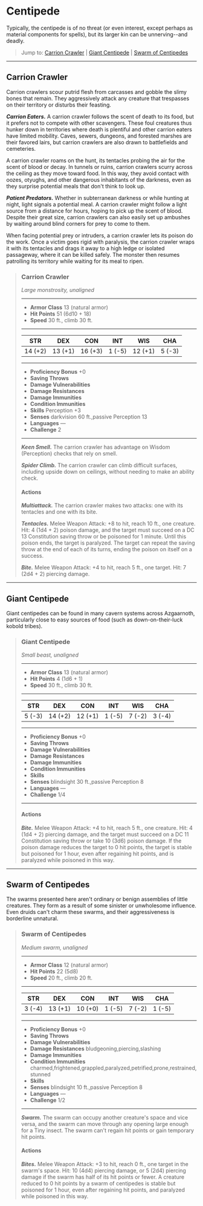 # Centipede
Typically, the centipede is of no threat (or even interest, except perhaps as material components for spells), but its larger kin can be unnerving--and deadly.

> Jump to: [Carrion Crawler](#carrion-crawler) | [Giant Centipede](#giant-centipede) | [Swarm of Centipedes](#swarm-of-centipedes)

---

## Carrion Crawler
Carrion crawlers scour putrid flesh from carcasses and gobble the slimy bones that remain. They aggressively attack any creature that trespasses on their territory or disturbs their feasting.

***Carrion Eaters.*** A carrion crawler follows the scent of death to its food, but it prefers not to compete with other scavengers. These foul creatures thus hunker down in territories where death is plentiful and other carrion eaters have limited mobility. Caves, sewers, dungeons, and forested marshes are their favored lairs, but carrion crawlers are also drawn to battlefields and cemeteries.

A carrion crawler roams on the hunt, its tentacles probing the air for the scent of blood or decay. In tunnels or ruins, carrion crawlers scurry across the ceiling as they move toward food. In this way, they avoid contact with oozes, otyughs, and other dangerous inhabitants of the darkness, even as they surprise potential meals that don't think to look up.

***Patient Predators.*** Whether in subterranean darkness or while hunting at night, light signals a potential meal. A carrion crawler might follow a light source from a distance for hours, hoping to pick up the scent of blood. Despite their great size, carrion crawlers can also easily set up ambushes by waiting around blind corners for prey to come to them.

When facing potential prey or intruders, a carrion crawler lets its poison do the work. Once a victim goes rigid with paralysis, the carrion crawler wraps it with its tentacles and drags it away to a high ledge or isolated passageway, where it can be killed safely. The monster then resumes patrolling its territory while waiting for its meal to ripen.

>### Carrion Crawler
>*Large monstrosity, unaligned*
>___
>- **Armor Class** 13 (natural armor)
>- **Hit Points** 51 (6d10 + 18)
>- **Speed** 30 ft., climb 30 ft.
>___
>|**STR**|**DEX**|**CON**|**INT**|**WIS**|**CHA**|
>|:---:|:---:|:---:|:---:|:---:|:---:|
>|14 (+2)|13 (+1)|16 (+3)|1 (-5)|12 (+1)|5 (-3)|
>
>___
>- **Proficiency Bonus** +0
>- **Saving Throws** 
>- **Damage Vulnerabilities** 
>- **Damage Resistances** 
>- **Damage Immunities** 
>- **Condition Immunities** 
>- **Skills** Perception +3
>- **Senses** darkvision 60 ft.,passive Perception 13
>- **Languages** —
>- **Challenge** 2
>___
>***Keen Smell.*** The carrion crawler has advantage on Wisdom (Perception) checks that rely on smell.
>
>***Spider Climb.*** The carrion crawler can climb difficult surfaces, including upside down on ceilings, without needing to make an ability check.
>
>#### Actions
>***Multiattack.*** The carrion crawler makes two attacks: one with its tentacles and one with its bite.
>
>***Tentacles.*** Melee Weapon Attack: +8 to hit, reach 10 ft., one creature. Hit: 4 (1d4 + 2) poison damage, and the target must succeed on a DC 13 Constitution saving throw or be poisoned for 1 minute. Until this poison ends, the target is paralyzed. The target can repeat the saving throw at the end of each of its turns, ending the poison on itself on a success.
>
>***Bite.*** Melee Weapon Attack: +4 to hit, reach 5 ft., one target. Hit: 7 (2d4 + 2) piercing damage.
>

---

## Giant Centipede
Giant centipedes can be found in many cavern systems across Azgaarnoth, particularly close to easy sources of food (such as down-on-their-luck kobold tribes).

>### Giant Centipede
>*Small beast, unaligned*
>___
>- **Armor Class** 13 (natural armor)
>- **Hit Points** 4 (1d6 + 1)
>- **Speed** 30 ft., climb 30 ft.
>___
>|**STR**|**DEX**|**CON**|**INT**|**WIS**|**CHA**|
>|:---:|:---:|:---:|:---:|:---:|:---:|
>|5 (-3)|14 (+2)|12 (+1)|1 (-5)|7 (-2)|3 (-4)|
>
>___
>- **Proficiency Bonus** +0
>- **Saving Throws** 
>- **Damage Vulnerabilities** 
>- **Damage Resistances** 
>- **Damage Immunities** 
>- **Condition Immunities** 
>- **Skills** 
>- **Senses** blindsight 30 ft.,passive Perception 8
>- **Languages** —
>- **Challenge** 1/4
>___
>#### Actions
>***Bite.*** Melee Weapon Attack: +4 to hit, reach 5 ft., one creature. Hit: 4 (1d4 + 2) piercing damage, and the target must succeed on a DC 11 Constitution saving throw or take 10 (3d6) poison damage. If the poison damage reduces the target to 0 hit points, the target is stable but poisoned for 1 hour, even after regaining hit points, and is paralyzed while poisoned in this way.
>

---

## Swarm of Centipedes
The swarms presented here aren't ordinary or benign assemblies of little creatures. They form as a result of some sinister or unwholesome influence. Even druids can't charm these swarms, and their aggressiveness is borderline unnatural.

>### Swarm of Centipedes
>*Medium swarm, unaligned*
>___
>- **Armor Class** 12 (natural armor)
>- **Hit Points** 22 (5d8)
>- **Speed** 20 ft., climb 20 ft.
>___
>|**STR**|**DEX**|**CON**|**INT**|**WIS**|**CHA**|
>|:---:|:---:|:---:|:---:|:---:|:---:|
>|3 (-4)|13 (+1)|10 (+0)|1 (-5)|7 (-2)|1 (-5)|
>
>___
>- **Proficiency Bonus** +0
>- **Saving Throws** 
>- **Damage Vulnerabilities** 
>- **Damage Resistances** bludgeoning,piercing,slashing
>- **Damage Immunities** 
>- **Condition Immunities** charmed,frightened,grappled,paralyzed,petrified,prone,restrained,stunned
>- **Skills** 
>- **Senses** blindsight 10 ft.,passive Perception 8
>- **Languages** —
>- **Challenge** 1/2
>___
>***Swarm.*** The swarm can occupy another creature's space and vice versa, and the swarm can move through any opening large enough for a Tiny insect. The swarm can't regain hit points or gain temporary hit points.
>
>#### Actions
>***Bites.*** Melee Weapon Attack: +3 to hit, reach 0 ft., one target in the swarm's space. Hit: 10 (4d4) piercing damage, or 5 (2d4) piercing damage if the swarm has half of its hit points or fewer. A creature reduced to 0 hit points by a swarm of centipedes is stable but poisoned for 1 hour, even after regaining hit points, and paralyzed while poisoned in this way.
>

